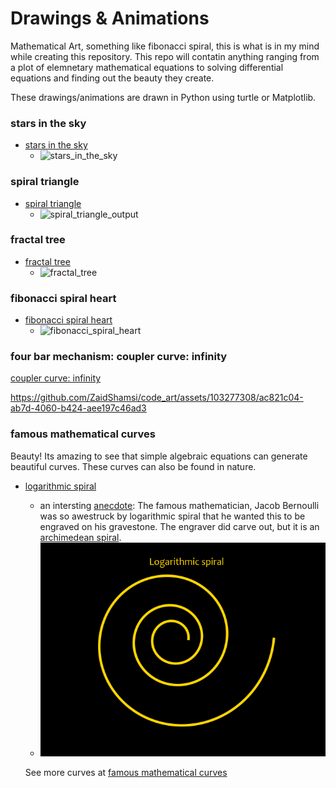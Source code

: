 # Drawings & Animations

Mathematical Art, something like fibonacci spiral, this is what is in my mind while creating this repository. This repo will contatin anything ranging from a plot of elemnetary mathematical equations to solving differential equations and finding out the beauty they create.

These drawings/animations are drawn in Python using turtle or Matplotlib. 

### stars in the sky

- [stars in the sky](stars_in_the_sky)
    - ![stars_in_the_sky](https://github.com/ZaidShamsi/my_python_scripts/assets/103277308/58a678e6-129f-42f8-887e-8a4be1d1a1bc)

### spiral triangle

- [spiral triangle](spiral_triangle)
    - ![spiral_triangle_output](https://github.com/ZaidShamsi/my_python_scripts/assets/103277308/53cdc3ba-c96a-47db-8c38-220a5164a6bc)

### fractal tree

- [fractal tree](fractal_tree)
    - ![fractal_tree](https://github.com/ZaidShamsi/my_python_scripts/assets/103277308/b06bed20-d08e-4e2c-b0f8-cd5a20257420)

### fibonacci spiral heart

- [fibonacci spiral heart](fibonacci_spiral)
    - ![fibonacci_spiral_heart](https://github.com/ZaidShamsi/my_python_scripts/assets/103277308/35d9ac18-e3e7-4ccc-9997-607c98c6fbd0)

### four bar mechanism: coupler curve: infinity

[coupler curve: infinity](coupler_curves/infinity)

https://github.com/ZaidShamsi/code_art/assets/103277308/ac821c04-ab7d-4060-b424-aee197c46ad3

### famous mathematical curves

Beauty! Its amazing to see that simple algebraic equations can generate beautiful curves. These curves can also be found in nature.

- [logarithmic spiral](famous_mathematical_curves/logarithmic_spiral)
  - an intersting [anecdote](https://geoffjward.medium.com/a-tale-of-two-tombstones-strange-but-true-7ce6fab7fded): The famous mathematician, Jacob Bernoulli was so awestruck by logarithmic spiral that he wanted this to be engraved on his gravestone. The engraver did carve out, but it is an [archimedean spiral](famous_mathematical_curves/archimedean_spiral).
  - ![logarithmic spiral](famous_mathematical_curves/logarithmic_spiral/logarithmic_spiral.png)
  
  See more curves at [famous mathematical curves](famous_mathematical_curves)
 
